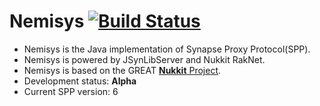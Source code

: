 # Nemisys [![Build Status](https://travis-ci.org/DaMatrix/Nemisys2p2e.svg?branch=master)](https://travis-ci.org/DaMatrix/Nemisys2p2e)

* Nemisys is the Java implementation of Synapse Proxy Protocol(SPP).
* Nemisys is powered by JSynLibServer and Nukkit RakNet.
* Nemisys is based on the GREAT [**Nukkit** Project](https://github.com/Nukkit/Nukkit).
* Development status: **Alpha**
* Current SPP version: 6
